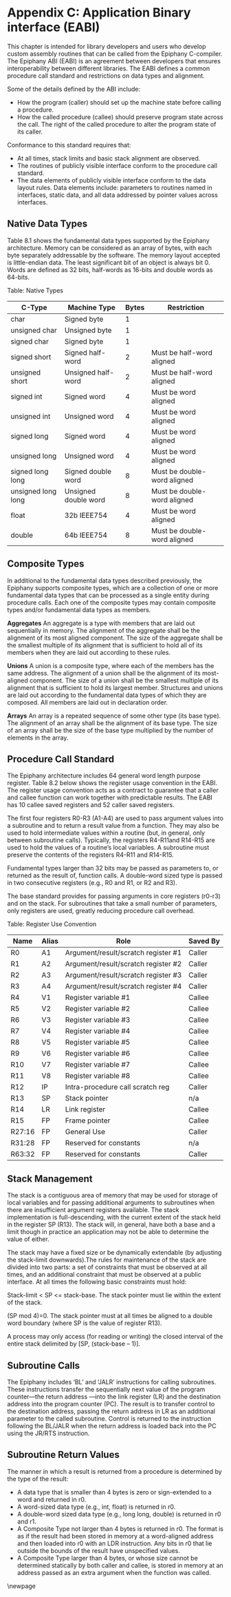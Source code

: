 
Appendix C: Application Binary interface (EABI)
============================================================================

This chapter is intended for library developers and users who develop custom assembly routines that can be called from the Epiphany C-compiler. The Epiphany ABI (EABI) is an agreement between developers that ensures interoperability between different libraries. The EABI defines a common procedure call standard and restrictions on data types and alignment.

Some of the details defined by the ABI include:

* How the program (caller) should set up the machine state before calling a procedure.
* How the called procedure (callee) should preserve program state across the call. The right of the called procedure to alter the program state of its caller.

Conformance to this standard requires that:
* At all times, stack limits and basic stack alignment are observed.
* The routines of publicly visible interface conform to the procedure call standard.
* The data elements of publicly visible interface conform to the data layout rules. Data elements include: parameters to routines named in interfaces, static data, and all data addressed by pointer values across interfaces.


## Native Data Types

Table 8.1 shows the fundamental data types supported by the Epiphany architecture. Memory can be considered as an array of bytes, with each byte separately addressable by the software. The memory layout accepted is little-endian data. The least significant bit of an object is always bit 0. Words are defined as 32 bits, half-words as 16-bits and double words as 64-bits.

Table: Native Types

| C-Type             |Machine Type        |Bytes| Restriction                 |
|--------------------|--------------------|-----|-----------------------------|
| char               |Signed byte         | 1   |                             |
| unsigned char      |Unsigned byte       | 1   |                             |
| signed char        |Signed byte         | 1   |                             |
| signed short       |Signed half-word    | 2   | Must be half-word aligned   |
| unsigned short     |Unsigned half-word  | 2   | Must be half-word aligned   |
| signed int         |Signed word         | 4   | Must be word aligned        |
| unsigned int       |Unsigned word       | 4   | Must be word aligned        |
| signed long        |Signed word         | 4   | Must be word aligned        |
| unsigned long      |Unsigned word       | 4   | Must be word aligned        |
| signed long   long |Signed double word  | 8   | Must be double-word aligned |
| unsigned long long |Unsigned double word| 8   | Must be double-word aligned |
| float              |32b IEEE754         | 4   | Must be word aligned        |
| double             |64b IEEE754         | 8   | Must be double-word aligned |

## Composite Types

In additional to the fundamental data types described previously, the Epiphany supports composite types, which are a collection of one or more fundamental data types that can be processed as a single entity during procedure calls. Each one of the composite types may contain composite types and/or fundamental data types as members.

**Aggregates**
An aggregate is a type with members that are laid out sequentially in memory. The alignment of the aggregate shall be the alignment of its most aligned component. The size of the aggregate shall be the smallest multiple of its alignment that is sufficient to hold all of its members when they are laid out according to these rules.

**Unions**
A union is a composite type, where each of the members has the same address. The alignment of a union shall be the alignment of its most-aligned component. The size of a union shall be the smallest multiple of its alignment that is sufficient to hold its largest member. Structures and unions are laid out according to the fundamental data types of which they are composed. All members are laid out in declaration order.

**Arrays**
An array is a repeated sequence of some other type (its base type). The alignment of an array shall be the alignment of its base type. The size of an array shall be the size of the base type multiplied by the number of elements in the array.


## Procedure Call Standard
The Epiphany architecture includes 64 general word length purpose register. Table 8.2 below shows the register usage convention in the EABI. The register usage convention acts as a contract to guarantee that a caller and callee function can work together with predictable results. The EABI has 10 callee saved registers and 52 caller saved registers.

The first four registers R0-R3 (A1-A4) are used to pass argument values into a subroutine and to return a result value from a function. They may also be used to hold intermediate values within a routine (but, in general, only between subroutine calls). Typically, the registers R4-R11and R14-R15 are used to hold the values of a routine’s local variables. A subroutine must preserve the contents of the registers R4-R11 and R14-R15.

Fundamental types larger than 32 bits may be passed as parameters to, or returned as the result of, function calls. A double-word sized type is passed in two consecutive registers (e.g., R0 and R1, or R2 and R3).

The base standard provides for passing arguments in core registers (r0-r3) and on the stack. For subroutines that take a small number of parameters, only registers are used, greatly reducing procedure call overhead.

Table: Register Use Convention

| Name   | Alias| Role                               | Saved By |
|--------|------|------------------------------------|----------|
| R0     | A1   | Argument/result/scratch register #1| Caller   |
| R1     | A2   | Argument/result/scratch register #2| Caller   |
| R2     | A3   | Argument/result/scratch register #3| Caller   |
| R3     | A4   | Argument/result/scratch register #4| Caller   | 
| R4     | V1   | Register variable #1               | Callee   |
| R5     | V2   | Register variable #2               | Callee   |
| R6     | V3   | Register variable #3               | Callee   |
| R7     | V4   | Register variable #4               | Callee   |
| R8     | V5   | Register variable #5               | Callee   |
| R9     | V6   | Register variable #6               | Callee   |
| R10    | V7   | Register variable #7               | Callee   |
| R11    | V8   | Register variable #8               | Callee   |
| R12    | IP   | Intra-procedure call scratch reg   | Caller   |
| R13    | SP   | Stack pointer                      | n/a      |
| R14    | LR   | Link register                      | Callee   |
| R15    | FP   | Frame pointer                      | Callee   |
| R27:16 | FP   | General Use                        | Caller   |
| R31:28 | FP   | Reserved for constants             | n/a      |
| R63:32 | FP   | Reserved for constants             | Caller   |

## Stack Management

The stack is a contiguous area of memory that may be used for storage of local variables and for passing additional arguments to subroutines when there are insufficient argument registers available. The stack implementation is full-descending, with the current extent of the stack held in the register SP (R13). The stack will, in general, have both a base and a limit though in practice an application may not be able to determine the value of either.

The stack may have a fixed size or be dynamically extendable (by adjusting the stack-limit downwards).The rules for maintenance of the stack are divided into two parts: a set of constraints that must be observed at all times, and an additional constraint that must be observed at a public interface. At all times the following basic constraints must hold:

Stack-limit < SP <= stack-base. The stack pointer must lie within the extent of the stack.

(SP mod 4)=0. The stack pointer must at all times be aligned to a double word boundary (where SP is the value of register R13).

A process may only access (for reading or writing) the closed interval of the entire stack delimited by [SP, (stack-base – 1)].

## Subroutine Calls

The Epiphany includes ‘BL’ and ‘JALR’ instructions for calling subroutines. These instructions transfer the sequentially next value of the program counter—the return address —into the link register (LR) and the destination address into the program counter (PC). The result is to transfer control to the destination address, passing the return address in LR as an additional parameter to the called subroutine. Control is returned to the instruction following the BL/JALR when the return address is loaded back into the PC using the JR/RTS instruction.


## Subroutine Return Values

The manner in which a result is returned from a procedure is determined by the type of the result:

* A data type that is smaller than 4 bytes is zero or sign-extended to a word and returned in r0.
* A word-sized data type (e.g., int, float) is returned in r0.
* A double-word sized data type (e.g., long long, double) is returned in r0 and r1.
* A Composite Type not larger than 4 bytes is returned in r0. The format is as if the result had been stored in memory at a word-aligned address and then loaded into r0 with an LDR instruction. Any bits in r0 that lie outside the bounds of the result have unspecified values.
* A Composite Type larger than 4 bytes, or whose size cannot be determined statically by both caller and callee, is stored in memory at an address passed as an extra argument when the function was called. 

\newpage



